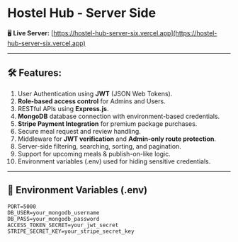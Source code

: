 # Hostel Hub - Server Side

🖥️ **Live Server:** [https://hostel-hub-server-six.vercel.app](https://hostel-hub-server-six.vercel.app)

---

## 🛠️ Features:

1. User Authentication using **JWT** (JSON Web Tokens).
2. **Role-based access control** for Admins and Users.
3. RESTful APIs using **Express.js**.
4. **MongoDB** database connection with environment-based credentials.
5. **Stripe Payment Integration** for premium package purchases.
6. Secure meal request and review handling.
7. Middleware for **JWT verification** and **Admin-only route protection**.
8. Server-side filtering, searching, sorting, and pagination.
9. Support for upcoming meals & publish-on-like logic.
10. Environment variables (.env) used for hiding sensitive credentials.

---

## 📁 Environment Variables (.env)

```env
PORT=5000
DB_USER=your_mongodb_username
DB_PASS=your_mongodb_password
ACCESS_TOKEN_SECRET=your_jwt_secret
STRIPE_SECRET_KEY=your_stripe_secret_key
